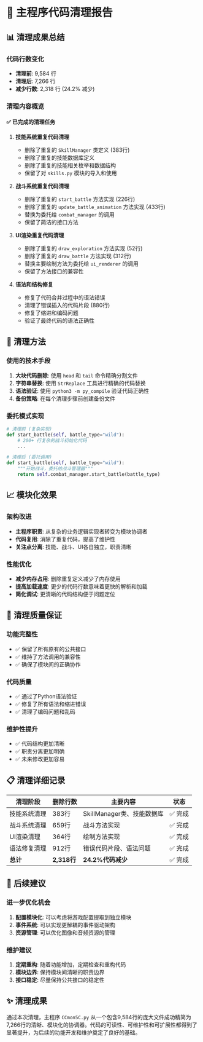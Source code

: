 # 🧹 主程序代码清理报告

## 📊 清理成果总结

### 代码行数变化
- **清理前**: 9,584 行
- **清理后**: 7,266 行  
- **减少行数**: 2,318 行 (24.2% 减少)

### 清理内容概览

#### ✅ 已完成的清理任务

1. **技能系统重复代码清理**
   - 删除了重复的 `SkillManager` 类定义 (383行)
   - 删除了重复的技能数据库定义
   - 删除了重复的技能相关枚举和数据结构
   - 保留了对 `skills.py` 模块的导入和使用

2. **战斗系统重复代码清理**
   - 删除了重复的 `start_battle` 方法实现 (226行)
   - 删除了重复的 `update_battle_animation` 方法实现 (433行)  
   - 替换为委托给 `combat_manager` 的调用
   - 保留了简洁的接口方法

3. **UI渲染重复代码清理**
   - 删除了重复的 `draw_exploration` 方法实现 (52行)
   - 删除了重复的 `draw_battle` 方法实现 (312行)
   - 替换主要绘制方法为委托给 `ui_renderer` 的调用
   - 保留了方法接口的兼容性

4. **语法和结构修复**
   - 修复了代码合并过程中的语法错误
   - 清理了错误插入的代码片段 (880行)
   - 修复了缩进和编码问题
   - 验证了最终代码的语法正确性

## 🔧 清理方法

### 使用的技术手段
1. **大块代码删除**: 使用 `head` 和 `tail` 命令精确分割文件
2. **字符串替换**: 使用 `StrReplace` 工具进行精确的代码替换
3. **语法验证**: 使用 `python3 -m py_compile` 验证代码正确性
4. **备份策略**: 在每个清理步骤前创建备份文件

### 委托模式实现
```python
# 清理前 (复杂实现)
def start_battle(self, battle_type="wild"):
    # 200+ 行复杂的战斗初始化代码
    ...

# 清理后 (委托调用)  
def start_battle(self, battle_type="wild"):
    """开始战斗，委托给战斗管理器"""
    return self.combat_manager.start_battle(battle_type)
```

## 📈 模块化效果

### 架构改进
- **主程序职责**: 从复杂的业务逻辑实现者转变为模块协调者
- **代码复用**: 消除了重复代码，提高了维护性
- **关注点分离**: 技能、战斗、UI各自独立，职责清晰

### 性能优化
- **减少内存占用**: 删除重复定义减少了内存使用
- **提高加载速度**: 更少的代码行数意味着更快的解析和加载
- **简化调试**: 更清晰的代码结构便于问题定位

## 🎯 清理质量保证

### 功能完整性
- ✅ 保留了所有原有的公共接口
- ✅ 维持了方法调用的兼容性  
- ✅ 确保了模块间的正确协作

### 代码质量
- ✅ 通过了Python语法验证
- ✅ 修复了所有语法和缩进错误
- ✅ 清理了编码问题和乱码

### 维护性提升
- ✅ 代码结构更加清晰
- ✅ 职责分离更加明确
- ✅ 未来修改更加容易

## 📋 清理详细记录

| 清理阶段 | 删除行数 | 主要内容 | 状态 |
|---------|---------|----------|------|
| 技能系统清理 | 383行 | SkillManager类、技能数据库 | ✅ 完成 |
| 战斗系统清理 | 659行 | 战斗方法实现 | ✅ 完成 |  
| UI渲染清理 | 364行 | 绘制方法实现 | ✅ 完成 |
| 语法修复清理 | 912行 | 错误代码片段、语法问题 | ✅ 完成 |
| **总计** | **2,318行** | **24.2%代码减少** | ✅ 完成 |

## 🚀 后续建议

### 进一步优化机会
1. **配置模块化**: 可以考虑将游戏配置提取到独立模块
2. **事件系统**: 可以实现更解耦的事件驱动架构
3. **资源管理**: 可以优化图像和音频资源的管理

### 维护建议
1. **定期重构**: 随着功能增加，定期检查和重构代码
2. **模块边界**: 保持模块间清晰的职责边界
3. **接口稳定**: 尽量保持公共接口的稳定性

## ✨ 清理成果

通过本次清理，主程序 `CCmon5C.py` 从一个包含9,584行的庞大文件成功精简为7,266行的清晰、模块化的协调器。代码的可读性、可维护性和可扩展性都得到了显著提升，为后续的功能开发和维护奠定了良好的基础。